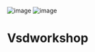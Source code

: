 ![image](https://github.com/user-attachments/assets/c770e337-a70b-4b0a-953b-619233850d10)
![image](https://github.com/user-attachments/assets/34bb6e0b-26a2-4aa6-9a32-8a46c486549b)

# Vsdworkshop
